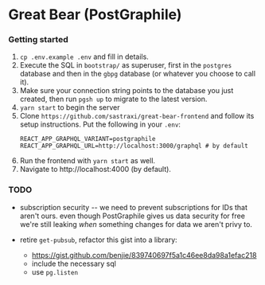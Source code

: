 # Great Bear (PostGraphile)

### Getting started

1. `cp .env.example .env` and fill in details.
2. Execute the SQL in `bootstrap/` as superuser, first in the `postgres` database and then in the `gbpg` database (or whatever you choose to call it).
3. Make sure your connection string points to the database you just created, then run `pgsh up` to migrate to the latest version.
4. `yarn start` to begin the server
5. Clone `https://github.com/sastraxi/great-bear-frontend` and follow its setup instructions. Put the following in your `.env`:
    ```
    REACT_APP_GRAPHQL_VARIANT=postgraphile
    REACT_APP_GRAPHQL_URL=http://localhost:3000/graphql # by default
    ```
6. Run the frontend with `yarn start` as well.
7. Navigate to http://localhost:4000 (by default).

### TODO

* subscription security -- we need to prevent subscriptions for IDs that aren't ours.
  even though PostGraphile gives us data security for free we're still leaking
  *when* something changes for data we aren't privy to.

* retire `get-pubsub`, refactor this gist into a library:
  * https://gist.github.com/benjie/839740697f5a1c46ee8da98a1efac218
  * include the necessary sql
  * use `pg.listen`
